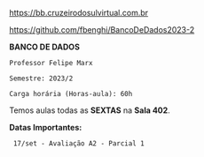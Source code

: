 https://bb.cruzeirodosulvirtual.com.br

https://github.com/fbenghi/BancoDeDados2023-2

**BANCO DE DADOS**

	Professor Felipe Marx

	Semestre: 2023/2

	Carga horária (Horas-aula): 60h

Temos aulas todas as **SEXTAS** na **Sala 402**.

**Datas Importantes:**

	 17/set - Avaliação A2 - Parcial 1
